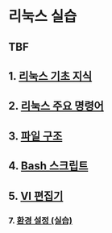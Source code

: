 # 리눅스 실습


TBF
---
## 1. [리눅스 기초 지식](commands/README.md)


## 2. [리눅스 주요 명령어](commands/README.md)

## 3. [파일 구조](file_system/README.md)

## 4. [Bash 스크립트](bash_script/README.md)

## 5. [VI 편집기](vim/README.md)

### 7. [환경 설정 (실습)](vim/case_study.md)
